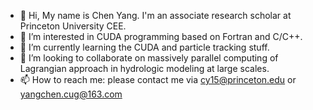 - 👋 Hi, My name is Chen Yang. I'm an associate research scholar at Princeton University CEE.
- 👀 I’m interested in CUDA programming based on Fortran and C/C++.
- 🌱 I’m currently learning the CUDA and particle tracking stuff.
- 💞️ I’m looking to collaborate on massively parallel computing of Lagrangian approach in hydrologic modeling at large scales.
- 📫 How to reach me: please contact me via cy15@princeton.edu or yangchen.cug@163.com

<!---
aureliayang/aureliayang is a ✨ special ✨ repository because its `README.md` (this file) appears on your GitHub profile.
You can click the Preview link to take a look at your changes.
--->
